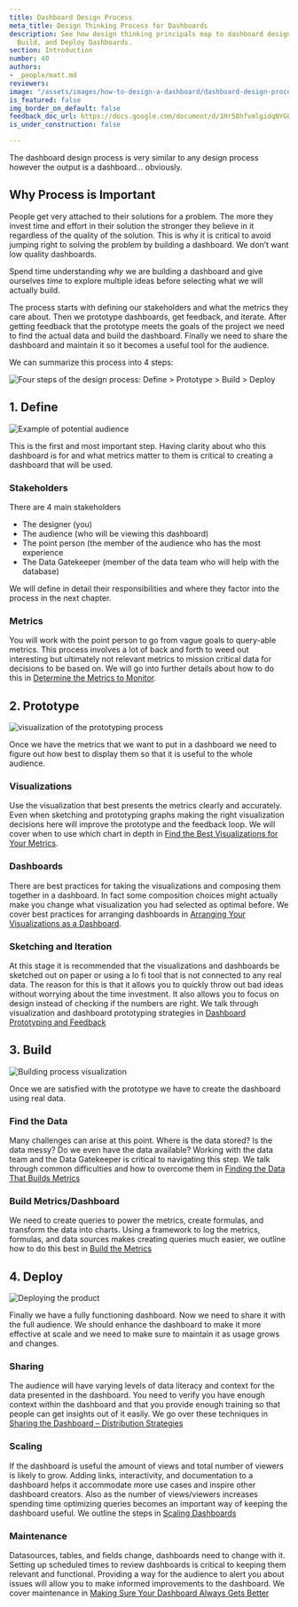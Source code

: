 ```yaml
---
title: Dashboard Design Process
meta_title: Design Thinking Process for Dashboards
description: See how design thinking principals map to dashboard design. Define, Prototype,
  Build, and Deploy Dashboards.
section: Introduction
number: 40
authors:
- _people/matt.md
reviewers:
image: "/assets/images/how-to-design-a-dashboard/dashboard-design-process/dash-design-process-overview.jpg"
is_featured: false
img_border_on_default: false
feedback_doc_url: https://docs.google.com/document/d/1Hr58hfvmlgidqNYG8E-vwTid2lQwbXi8621lsktysH0/edit?usp=sharing
is_under_construction: false

---
```

The dashboard design process is very similar to any design process however the output is a dashboard… obviously.

## Why Process is Important

People get very attached to their solutions for a problem. The more they invest time and effort in their solution the stronger they believe in it regardless of the quality of the solution. This is why it is critical to avoid jumping right to solving the problem by building a dashboard. We don’t want low quality dashboards.

Spend time understanding _why_ we are building a dashboard and give ourselves _time_ to explore multiple ideas before selecting what we will actually build.

The process starts with defining our stakeholders and what the metrics they care about. Then we prototype dashboards, get feedback, and iterate. After getting feedback that the prototype meets the goals of the project we need to find the actual data and build the dashboard. Finally we need to share the dashboard and maintain it so it becomes a useful tool for the audience.

We can summarize this process into 4 steps:

![Four steps of the design process: Define > Prototype > Build > Deploy](/assets/images/how-to-design-a-dashboard/dashboard-design-process/dash-design-process-overview.jpg)

## 1. Define

![Example of potential audience](/assets/images/how-to-design-a-dashboard/dashboard-design-process/dash-design-define-audience.jpg)

This is the first and most important step. Having clarity about who this dashboard is for and what metrics matter to them is critical to creating a dashboard that will be used.

### Stakeholders

There are 4 main stakeholders

*   The designer (you)
*   The audience (who will be viewing this dashboard)
*   The point person (the member of the audience who has the most experience
*   The Data Gatekeeper (member of the data team who will help with the database)

We will define in detail their responsibilities and where they factor into the process in the next chapter.

### Metrics

You will work with the point person to go from vague goals to query-able metrics. This process involves a lot of back and forth to weed out interesting but ultimately not relevant metrics to mission critical data for decisions to be based on. We will go into further details about how to do this in [Determine the Metrics to Monitor](/how-to-design-a-dashboard/determine-the-metrics-to-monitor/).

## 2. Prototype

![visualization of the prototyping process](/assets/images/how-to-design-a-dashboard/dashboard-design-process/dash-design-prototype.jpg)

Once we have the metrics that we want to put in a dashboard we need to figure out how best to display them so that it is useful to the whole audience.

### Visualizations

Use the visualization that best presents the metrics clearly and accurately. Even when sketching and prototyping graphs making the right visualization decisions here will improve the prototype and the feedback loop. We will cover when to use which chart in depth in [Find the Best Visualizations for Your Metrics](/how-to-design-a-dashboard/find-the-best-visualizations-for-your-metrics/).

### Dashboards

There are best practices for taking the visualizations and composing them together in a dashboard. In fact some composition choices might actually make you change what visualization you had selected as optimal before. We cover best practices for arranging dashboards in [Arranging Your Visualizations as a Dashboard](/how-to-design-a-dashboard/arranging-your-charts-as-a-dashboard/).

### Sketching and Iteration

At this stage it is recommended that the visualizations and dashboards be sketched out on paper or using a lo fi tool that is not connected to any real data. The reason for this is that it allows you to quickly throw out bad ideas without worrying about the time investment. It also allows you to focus on design instead of checking if the numbers are right. We talk through visualization and dashboard prototyping strategies in [Dashboard Prototyping and Feedback](/how-to-design-a-dashboard/dashboard-prototyping-and-feedback/)

## 3. Build

![Building process visualization](/assets/images/how-to-design-a-dashboard/dashboard-design-process/dash-desig-build.jpg)

Once we are satisfied with the prototype we have to create the dashboard using real data.

### Find the Data

Many challenges can arise at this point. Where is the data stored? Is the data messy? Do we even have the data available? Working with the data team and the Data Gatekeeper is critical to navigating this step. We talk through common difficulties and how to overcome them in [Finding the Data That Builds Metrics](/how-to-design-a-dashboard/finding-the-data-that-builds-metrics/)

### Build Metrics/Dashboard

We need to create queries to power the metrics, create formulas, and transform the data into charts. Using a framework to log the metrics, formulas, and data sources makes creating queries much easier, we outline how to do this best in [Build the Metrics](/how-to-design-a-dashboard/build-the-metrics/)

## 4. Deploy

![Deploying the product](/assets/images/how-to-design-a-dashboard/dashboard-design-process/dash-design-deploy.png)

Finally we have a fully functioning dashboard. Now we need to share it with the full audience. We should enhance the dashboard to make it more effective at scale and we need to make sure to maintain it as usage grows and changes.

### Sharing

The audience will have varying levels of data literacy and context for the data presented in the dashboard. You need to verify you have enough context within the dashboard and that you provide enough training so that people can get insights out of it easily. We go over these techniques in [Sharing the Dashboard – Distribution Strategies](/how-to-design-a-dashboard/sharing-the-dashboard-distribution-strategies/)

### Scaling

If the dashboard is useful the amount of views and total number of viewers is likely to grow. Adding links, interactivity, and documentation to a dashboard helps it accommodate more use cases and inspire other dashboard creators. Also as the number of views/viewers increases spending time optimizing queries becomes an important way of keeping the dashboard useful. We outline the steps in [Scaling Dashboards](/how-to-design-a-dashboard/scaling-dashboards/)

### Maintenance

Datasources, tables, and fields change, dashboards need to change with it. Setting up scheduled times to review dashboards is critical to keeping them relevant and functional. Providing a way for the audience to alert you about issues will allow you to make informed improvements to the dashboard. We cover maintenance in [Making Sure Your Dashboard Always Gets Better](/how-to-design-a-dashboard/making-sure-your-dashboard-always-gets-better/)
